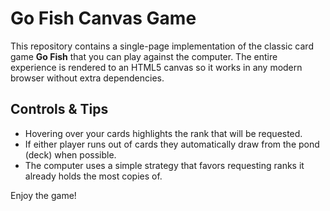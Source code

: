 # Go Fish Canvas Game

This repository contains a single-page implementation of the classic card game **Go Fish** that you can play against the computer. The entire experience is rendered to an HTML5 canvas so it works in any modern browser without extra dependencies.

## Controls & Tips

- Hovering over your cards highlights the rank that will be requested.
- If either player runs out of cards they automatically draw from the pond (deck) when possible.
- The computer uses a simple strategy that favors requesting ranks it already holds the most copies of.

Enjoy the game!
